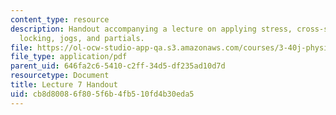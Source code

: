 ```yaml
---
content_type: resource
description: Handout accompanying a lecture on applying stress, cross-slipping, dislocation
  locking, jogs, and partials.
file: https://ol-ocw-studio-app-qa.s3.amazonaws.com/courses/3-40j-physical-metallurgy-fall-2009/cb8d80086f805f6b4fb510fd4b30eda5_MIT3_40JF09_fig07.pdf
file_type: application/pdf
parent_uid: 646fa2c6-5410-c2ff-34d5-df235ad10d7d
resourcetype: Document
title: Lecture 7 Handout
uid: cb8d8008-6f80-5f6b-4fb5-10fd4b30eda5
---
```

